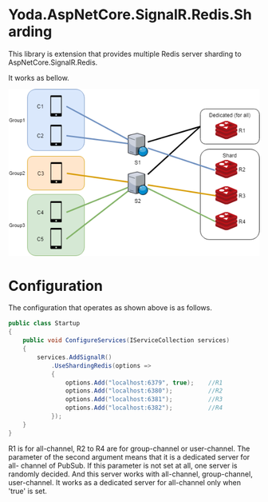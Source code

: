 # Yoda.AspNetCore.SignalR.Redis.Sharding
This library is extension that provides multiple Redis server sharding to AspNetCore.SignalR.Redis.

It works as bellow.

![diagram.png](diagram.png)

# Configuration

The configuration that operates as shown above is as follows.

```csharp
public class Startup
{
    public void ConfigureServices(IServiceCollection services)
    {
        services.AddSignalR()
            .UseShardingRedis(options =>
            {
                options.Add("localhost:6379", true);    //R1
                options.Add("localhost:6380");          //R2
                options.Add("localhost:6381");          //R3
                options.Add("localhost:6382");          //R4
            });
    }
}
```

R1 is for all-channel, R2 to R4 are for group-channel or user-channel.
The parameter of the second argument means that it is a dedicated server for all- channel of PubSub.
If this parameter is not set at all, one server is randomly decided. And this server works with all-channel, group-channel, user-channel.
It works as a dedicated server for all-channel only when 'true' is set.
